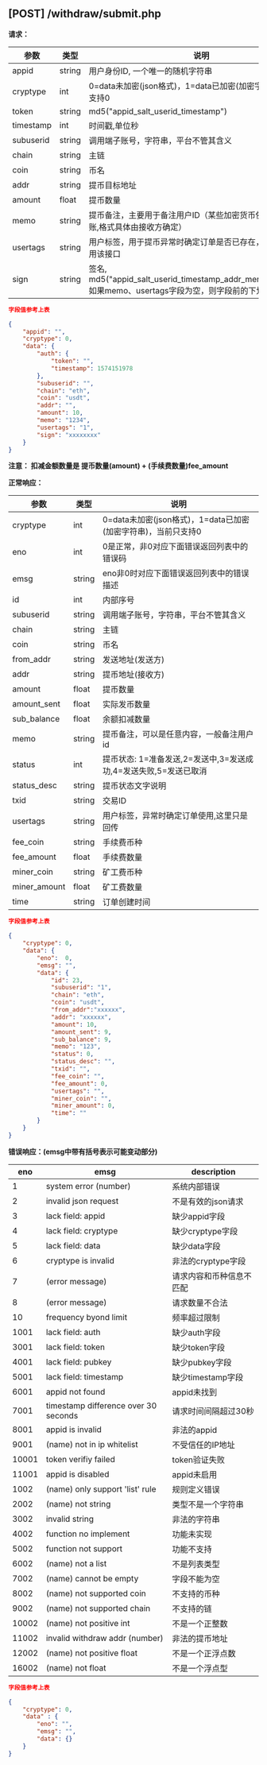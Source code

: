 ## [POST] /withdraw/submit.php

**请求：**

|参数      |类型   |说明                                                               |  
| --      |--     | --                                                                |
|appid    |string |用户身份ID, 一个唯一的随机字符串                                       |   
|cryptype |int    |0=data未加密(json格式)，1=data已加密(加密字符串)，当前只支持0            | 
|token    |string |md5("appid_salt_userid_timestamp")                      |
|timestamp|int    |时间戳,单位秒                                                        |
|subuserid|string |调用端子账号，字符串，平台不管其含义                                     |
|chain    |string |主链                                                                |
|coin     |string |币名                                                                |
|addr     |string |提币目标地址                                                          |
|amount   |float  |提币数量                                                             |
|memo     |string |提币备注，主要用于备注用户ID（某些加密货币依赖备注进行入账,格式具体由接收方确定）|
|usertags|string |用户标签，用于提币异常时确定订单是否已存在，保证不重复调用该接口               |
|sign     |string |签名, md5("appid_salt_userid_timestamp_addr_memo_usertags"),如果memo、usertags字段为空，则字段前的下划线也要去掉  |


```json
字段值参考上表

{
    "appid": "", 
    "cryptype": 0,  
    "data": {
        "auth": {
            "token": "", 
            "timestamp": 1574151978    
        },
        "subuserid": "", 
        "chain": "eth",     
        "coin": "usdt",     
        "addr": "",  
        "amount": 10,  
        "memo": "1234",
        "usertags": "1",
        "sign": "xxxxxxxx"   
    }
}
```

**注意： 扣减金额数量是 提币数量(amount) + (手续费数量)fee_amount**

**正常响应：**

|参数      |类型   |说明                                                                         |  
| --      |--     | --                                                                         |
|cryptype          |int    |0=data未加密(json格式)，1=data已加密(加密字符串)，当前只支持0         |   
|eno               |int    |0是正常，非0对应下面错误返回列表中的错误码                            | 
|emsg              |string |eno非0时对应下面错误返回列表中的错误描述                             |
|id                |int    |内部序号                                              |
|subuserid         |string |调用端子账号，字符串，平台不管其含义                          |
|chain             |string |主链                                                    |
|coin              |string |币名                                                    |
|from_addr         |string |发送地址(发送方)                                          |
|addr              |string |提币地址(接收方)                                           |
|amount            |float  |提币数量                                                  |
|amount_sent       |float  |实际发币数量                                               |
|sub_balance       |float  |余额扣减数量                                               |
|memo              |string |提币备注，可以是任意内容，一般备注用户id                       |
|status            |int    |提币状态: 1=准备发送,2=发送中,3=发送成功,4=发送失败,5=发送已取消 |
|status_desc       |string |提币状态文字说明                                            |
|txid              |string |交易ID                                                    |
|usertags          |string |用户标签，异常时确定订单使用,这里只是回传                       |
|fee_coin          |string |手续费币种                                                 |
|fee_amount        |float  |手续费数量                                                 |
|miner_coin        |string |矿工费币种                                                 |
|miner_amount      |float  |矿工费数量                                                 |
|time              |string |订单创建时间                                               |

```json
字段值参考上表

{
    "cryptype": 0,  
    "data": {
        "eno":  0,  
        "emsg": "", 
        "data": {
            "id": 23,     
            "subuserid": "1", 
            "chain": "eth",         
            "coin": "usdt",  
            "from_addr":"xxxxxx",       
            "addr": "xxxxxx",     
            "amount": 10,           
            "amount_sent": 9,       
            "sub_balance": 9,       
            "memo": "123",          
            "status": 0,            
            "status_desc": "",      
            "txid": "",                
            "fee_coin": "",            
            "fee_amount": 0,          
            "usertags": "",      
            "miner_coin": "",            
            "miner_amount": 0,          
            "time": ""     
        }
    }
}
```

**错误响应：(emsg中带有括号表示可能变动部分)**

|eno    |emsg                                |  description    |
| --    | --                                 |     --          |
|1      |system error (number)               |  系统内部错误     |
|2      |invalid json request                |  不是有效的json请求|
|3      |lack field: appid                   |  缺少appid字段   |
|4      |lack field: cryptype                |  缺少cryptype字段|
|5      |lack field: data                    |  缺少data字段    |
|6      |cryptype is invalid                 |  非法的cryptype字段|
|7      |(error message)                     |  请求内容和币种信息不匹配|
|8      |(error message)                     |  请求数量不合法   |
|10     |frequency byond limit               |  频率超过限制     |
|1001   |lack field: auth                    |  缺少auth字段    |
|3001   |lack field: token                   |  缺少token字段   |
|4001   |lack field: pubkey                  |  缺少pubkey字段  |
|5001   |lack field: timestamp               |  缺少timestamp字段|
|6001   |appid not found                     |  appid未找到    |
|7001   |timestamp difference over 30 seconds|  请求时间间隔超过30秒|
|8001   |appid is invalid                    |  非法的appid    |
|9001   |(name) not in ip whitelist          |  不受信任的IP地址 |
|10001  |token verifiy failed                |  token验证失败   |
|11001  |appid is disabled                   |  appid未启用     |
|1002   |(name) only support 'list' rule     |  规则定义错误     |
|2002   |(name) not string                   |  类型不是一个字符串 |
|3002   |invalid string                      |  非法的字符串     |
|4002   |function no implement               |  功能未实现       |
|5002   |function not support                |  功能不支持       |
|6002   |(name) not a list                   |  不是列表类型     |
|7002   |(name) cannot be empty              |  字段不能为空     |
|8002   |(name) not supported coin           |  不支持的币种     |
|9002   |(name) not supported chain          |  不支持的链       |
|10002  |(name) not positive int             |  不是一个正整数   |
|11002  |invalid withdraw addr (number)      |  非法的提币地址   |
|12002  |(name) not positive float           |  不是一个正浮点数 |
|16002  |(name) not float                    |  不是一个浮点型  |


```json
字段值参考上表

{
    "cryptype": 0,  
    "data" : {
        "eno": "",          
        "emsg": "", 
        "data": {} 
    }
}
```
&nbsp;